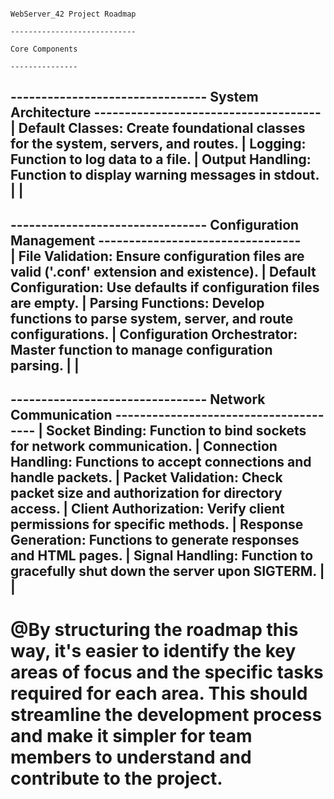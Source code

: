                                                                           WebServer_42 Project Roadmap
                                                                           ----------------------------
                                                                                  Core Components
                                                                                  ---------------


 -------------------------------- System Architecture -------------------------------------
                                                                                           |
 Default Classes: Create foundational classes for the system, servers, and routes.         |
 Logging: Function to log data to a file.                                                  |
 Output Handling: Function to display warning messages in stdout.                          |
                                                                                           |
 ------------------------------------------------------------------------------------------


 -------------------------------- Configuration Management ---------------------------------                           
                                                                                            |
 File Validation: Ensure configuration files are valid ('.conf' extension and existence).   |
 Default Configuration: Use defaults if configuration files are empty.                      |
 Parsing Functions: Develop functions to parse system, server, and route configurations.    |
 Configuration Orchestrator: Master function to manage configuration parsing.               |
                                                                                            |
 -------------------------------------------------------------------------------------------


 -------------------------------- Network Communication --------------------------------------
                                                                                             |
 Socket Binding: Function to bind sockets for network communication.                         |
 Connection Handling: Functions to accept connections and handle packets.                    |
 Packet Validation: Check packet size and authorization for directory access.                |
 Client Authorization: Verify client permissions for specific methods.                       |
 Response Generation: Functions to generate responses and HTML pages.                        |
 Signal Handling: Function to gracefully shut down the server upon SIGTERM.                  |
                                                                                             |
 --------------------------------------------------------------------------------------------


# @By structuring the roadmap this way, it's easier to identify the key areas of focus and the specific tasks required for each area. This should streamline the development process and make it simpler for team members to understand and contribute to the project.
